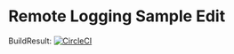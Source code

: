 # Remote Logging Sample Edit

BuildResult: [![CircleCI](https://circleci.com/gh/meru26/remote-logging.svg?style=svg)](https://circleci.com/gh/meru26/remote-logging)
